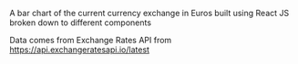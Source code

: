 A bar chart of the current currency exchange in Euros built using React JS broken down to different components

Data comes from Exchange Rates API from https://api.exchangeratesapi.io/latest
